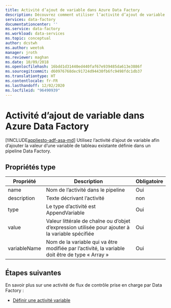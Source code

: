 ```yaml
---
title: Activité d’ajout de variable dans Azure Data Factory
description: Découvrez comment utiliser l’activité d’ajout de variable afin d’ajouter la valeur d’une variable de tableau existante définie dans un pipeline Data Factory
services: data-factory
documentationcenter: ''
ms.service: data-factory
ms.workload: data-services
ms.topic: conceptual
author: dcstwh
ms.author: weetok
manager: jroth
ms.reviewer: maghan
ms.date: 10/09/2018
ms.openlocfilehash: 16bdd1d31440ed440faf67e939485da613e3886f
ms.sourcegitcommit: d60976768dec91724d94430fb6fc9498fdc1db37
ms.translationtype: HT
ms.contentlocale: fr-FR
ms.lasthandoff: 12/02/2020
ms.locfileid: "96490939"
---
```

# <a name="append-variable-activity-in-azure-data-factory"></a>Activité d’ajout de variable dans Azure Data Factory
[!INCLUDE[appliesto-adf-asa-md](includes/appliesto-adf-asa-md.md)]
Utilisez l’activité d’ajout de variable afin d’ajouter la valeur d’une variable de tableau existante définie dans un pipeline Data Factory.

## <a name="type-properties"></a>Propriétés type

Propriété | Description | Obligatoire
-------- | ----------- | --------
name | Nom de l’activité dans le pipeline | Oui
description | Texte décrivant l’activité | non
type | Le type d’activité est AppendVariable | Oui
value | Valeur littérale de chaîne ou d’objet d’expression utilisée pour ajouter à la variable spécifiée | Oui
variableName | Nom de la variable qui va être modifiée par l’activité, la variable doit être de type « Array » | Oui

## <a name="next-steps"></a>Étapes suivantes
En savoir plus sur une activité de flux de contrôle prise en charge par Data Factory : 

- [Définir une activité variable](control-flow-set-variable-activity.md)
